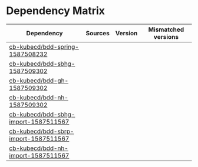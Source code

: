 # Dependency Matrix

Dependency | Sources | Version | Mismatched versions
---------- | ------- | ------- | -------------------
[cb-kubecd/bdd-spring-1587508232](https://github.com/cb-kubecd/bdd-spring-1587508232.git) |  | []() | 
[cb-kubecd/bdd-sbhg-1587509302](https://github.com/cb-kubecd/bdd-sbhg-1587509302.git) |  | []() | 
[cb-kubecd/bdd-gh-1587509302](https://github.com/cb-kubecd/bdd-gh-1587509302.git) |  | []() | 
[cb-kubecd/bdd-nh-1587509302](https://github.com/cb-kubecd/bdd-nh-1587509302.git) |  | []() | 
[cb-kubecd/bdd-sbhg-import-1587511567](https://github.com/cb-kubecd/bdd-sbhg-import-1587511567.git) |  | []() | 
[cb-kubecd/bdd-sbrp-import-1587511567](https://github.com/cb-kubecd/bdd-sbrp-import-1587511567.git) |  | []() | 
[cb-kubecd/bdd-nh-import-1587511567](https://github.com/cb-kubecd/bdd-nh-import-1587511567.git) |  | []() | 
